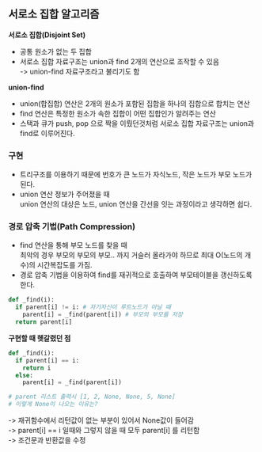 ## 서로소 집합 알고리즘  
**서로소 집합(Disjoint Set)**  
- 공통 원소가 없는 두 집합
- 서로소 집합 자료구조는 union과 find 2개의 연산으로 조작할 수 있음  
-> union-find 자료구조라고 불리기도 함

**union-find**  
- union(합집합) 연산은 2개의 원소가 포함된 집합을 하나의 집합으로 합치는 연산
- find 연산은 특정한 원소가 속한 집합이 어떤 집합인가 알려주는 연산
- 스택과 큐가 push, pop 으로 짝을 이뤘던것처럼 서로소 집합 자료구조는 union과 find로 이루어진다.


### 구현
- 트리구조를 이용하기 때문에 번호가 큰 노드가 자식노드, 작은 노드가 부모 노드가 된다.
- union 연산 정보가 주어졌을 때  
union 연산의 대상은 노드, union 연산을 간선을 잇는 과정이라고 생각하면 쉽다.


### 경로 압축 기법(Path Compression)
- find 연산을 통해 부모 노드를 찾을 때  
최악의 경우 부모의 부모의 부모.. 까지 거슬러 올라가야 하므로 최대 O(노드의 개수)의 시간복잡도를 가짐.
- 경로 압축 기법을 이용하여 find를 재귀적으로 호출하여 부모테이블을 갱신하도록 한다.

```python
def _find(i):
  if parent[i] != i: # 자기자신이 루트노드가 아닐 때
    parent[i] = _find(parent[i]) # 부모의 부모를 저장
  return parent[i]
```



**구현할 때 헷갈렸던 점**
```python
def _find(i):
  if parent[i] == i:
    return i
  else:
    parent[i] = _find(parent[i])

# parent 리스트 출력시 [1, 2, None, None, 5, None] 
# 이렇게 None이 나오는 이유는?
```

-> 재귀함수에서 리턴값이 없는 부분이 있어서 None값이 들어감  
-> parent[i] == i 일때와 그렇지 않을 때 모두 parent[i] 를 리턴함  
-> 조건문과 반환값을 수정

